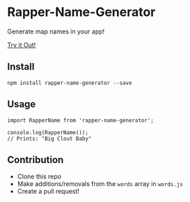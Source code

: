 # Rapper-Name-Generator
Generate map names in your app!

[Try it Out!](https://github.com/npmgod/Rapper-Name-Generator)

## Install
`npm install rapper-name-generator --save`

## Usage
```
import RapperName from 'rapper-name-generator';

console.log(RapperName());
// Prints: "Big Clout Baby"
```

## Contribution
* Clone this repo
* Make additions/removals from the `words` array in `words.js`
* Create a pull request!

